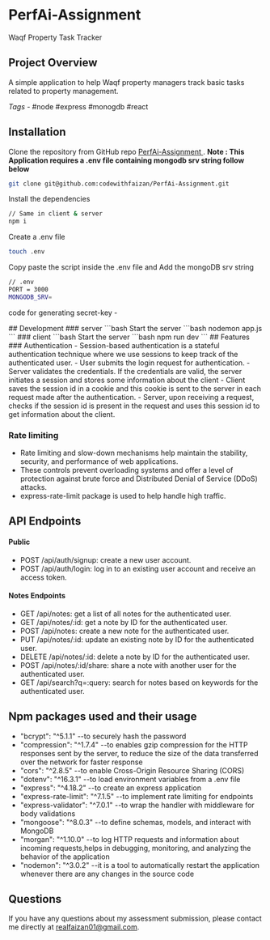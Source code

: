 # PerfAi-Assignment
Waqf Property Task Tracker

## Project Overview

A simple application to help Waqf property managers track basic tasks
related to property management.

<i>Tags - </i> #node #express #monogdb #react

## 

## Installation

Clone the repository from GitHub repo <a href="https://github.com/codewithfaizan/PerfAi-Assignment"> PerfAi-Assignment </a>. <b> Note : This Application requires a .env file containing mongodb srv string follow below </b>

```bash
git clone git@github.com:codewithfaizan/PerfAi-Assignment.git
```
Install the dependencies
```bash
// Same in client & server
npm i 
```
Create a .env file
```bash
touch .env
```
Copy paste the script inside the .env file and Add the mongoDB srv string

```bash
// .env
PORT = 3000
MONGODB_SRV=
```
<p>code for generating secret-key - </p>
## Development
### server
```bash
Start the server
```bash
nodemon app.js
```
### client
```bash
Start the server
```bash
npm run dev
```
## Features
### Authentication
- Session-based authentication is a stateful authentication technique where we use sessions to keep track of the authenticated user.
- User submits the login request for authentication.
- Server validates the credentials. If the credentials are valid, the server initiates a session and stores some information about the client
- Client saves the session id in a cookie and this cookie is sent to the server in each request made after the authentication.
- Server, upon receiving a request, checks if the session id is present in the request and uses this session id to get information about the client.

### Rate limiting
- Rate limiting and slow-down mechanisms help maintain the stability, security, and performance of web applications.
- These controls prevent overloading systems and offer a level of protection against brute force and Distributed Denial of Service (DDoS) attacks.
- express-rate-limit package is used to help handle high traffic.


## API Endpoints 
<h4>Public</h4>

<ul> 
<li>POST /api/auth/signup: create a new user account.</li>
<li>POST /api/auth/login: log in to an existing user account and receive an access token.</li>
</ul>
<h4>Notes  Endpoints</h4>
<ul>
<li>GET /api/notes: get a list of all notes for the authenticated user.</li>
<li>GET /api/notes/:id: get a note by ID for the authenticated user.</li>
<li>POST /api/notes: create a new note for the authenticated user.</li>
<li>PUT /api/notes/:id: update an existing note by ID for the authenticated user.</li>
<li>DELETE /api/notes/:id: delete a note by ID for the authenticated user.</li>
<li>POST /api/notes/:id/share: share a note with another user for the authenticated user.</li>
<li>GET /api/search?q=:query: search for notes based on keywords for the authenticated user.</li>
</ul>

## Npm packages used and their usage
- "bcrypt": "^5.1.1" --to securely hash the password
- "compression": "^1.7.4" --to enables gzip compression for the HTTP responses sent by the server, to reduce the size of the data transferred over the network for faster response
- "cors": "^2.8.5" --to enable Cross-Origin Resource Sharing (CORS)
- "dotenv": "^16.3.1" --to load environment variables from a .env file 
- "express": "^4.18.2" --to create an express application
- "express-rate-limit": "^7.1.5" --to implement rate limiting for endpoints
- "express-validator": "^7.0.1" --to wrap the handler with middleware for body validations
- "mongoose": "^8.0.3" --to define schemas, models, and interact with MongoDB 
- "morgan": "^1.10.0" --to log HTTP requests and information about incoming requests,helps in debugging, monitoring, and analyzing the behavior of the application
- "nodemon": "^3.0.2" --it is a tool to automatically restart the application whenever there are any changes in the source code


## Questions
If you have any questions about my assessment submission, please contact me directly at <a mailto="realfaizan01@gmail.com"> realfaizan01@gmail.com</a>.
